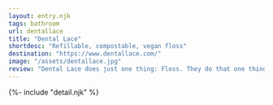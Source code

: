 ```yaml
---
layout: entry.njk
tags: bathroom
url: dentallace
title: "Dental Lace"
shortdesc: "Refillable, compostable, vegan floss"
destination: "https://www.dentallace.com/"
image: "/assets/dentallace.jpg"
review: "Dental Lace does just one thing: Floss. They do that one thing very well. They offer both a bees-waxed-silk floss and a vegan alternative in a refillable glass jar with completely plastic-free packaging, with the used-up floss being compostable to boot. One-offs or subscription service available."
---
```

{%- include "detail.njk" %}

